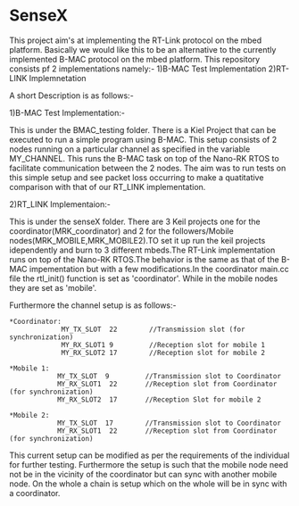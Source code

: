 SenseX
======

This project aim's at implementing the RT-Link protocol on the mbed platform. Basically we would like this to be an alternative to the currently implemented B-MAC protocol on the mbed platform.
This repository consists pf 2 implementations namely:-
1)B-MAC Test Implementation
2)RT-LINK Implemnetation

A short Description is as follows:-

1)B-MAC Test Implementation:-

This is under the BMAC_testing folder. There is a Kiel Project that can be executed to run a simple program using B-MAC.
This setup consists of 2 nodes running on a particular channel as specified in the variable MY_CHANNEL. This runs the B-MAC task on top of the Nano-RK RTOS to facilitate communication between the 2 nodes.
The aim was to run tests on this simple setup and see packet loss occurring to make a quatitative comparison with that of our RT_LINK implementation.

2)RT_LINK Implementaion:-

This is under the senseX folder. There are 3 Keil projects one for the coordinator(MRK_coordinator) and 2 for the followers/Mobile nodes(MRK_MOBILE,MRK_MOBILE2).TO set it up run the keil projects idependently and burn to 3 different mbeds.The RT-Link implementation runs on top of the Nano-RK RTOS.The behavior is the same as that of the B-MAC impementation but with a few modifications.In the coordinator main.cc file the rtl_init() function is set as 'coordinator'.
While in the mobile nodes they are set as 'mobile'.

  Furthermore the channel setup is as follows:-
  
    *Coordinator:
                 MY_TX_SLOT  22        //Transmission slot (for synchronization)
                 MY_RX_SLOT1 9         //Reception slot for mobile 1
                 MY_RX_SLOT2 17        //Reception slot for mobile 2
                 
    *Mobile 1:
                MY_TX_SLOT  9         //Transmission slot to Coordinator
                MY_RX_SLOT1  22       //Reception slot from Coordinator (for synchronization)
                MY_RX_SLOT2  17       //Reception Slot for mobile 2
                
    *Mobile 2:
                MY_TX_SLOT  17        //Transmission slot to Coordinator
                MY_RX_SLOT1  22       //Reception slot from Coordinator (for synchronization)
                
This current setup can be modified as per the requirements of the individual for further testing. Furthermore the setup is such that the mobile node need not be in the vicinity of the coordinator but can sync with another mobile node. On the whole a chain is setup which on the whole will be in sync with a coordinator.

